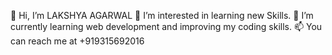 👋 Hi, I’m LAKSHYA AGARWAL
👀 I’m interested in learning new Skills.
🌱 I’m currently learning web development and improving my coding skills.
📫 You can reach me at +919315692016
